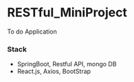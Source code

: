 # RESTful_MiniProject
To do Application

### Stack
* SpringBoot, Restful API, mongo DB
* React.js, Axios, BootStrap
